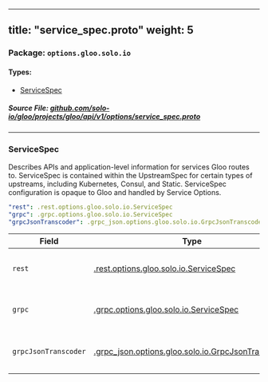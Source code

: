 
---
title: "service_spec.proto"
weight: 5
---

<!-- Code generated by solo-kit. DO NOT EDIT. -->


### Package: `options.gloo.solo.io` 
#### Types:


- [ServiceSpec](#servicespec)
  



##### Source File: [github.com/solo-io/gloo/projects/gloo/api/v1/options/service_spec.proto](https://github.com/solo-io/gloo/blob/master/projects/gloo/api/v1/options/service_spec.proto)





---
### ServiceSpec

 
Describes APIs and application-level information for services
Gloo routes to. ServiceSpec is contained within the UpstreamSpec for certain types
of upstreams, including Kubernetes, Consul, and Static.
ServiceSpec configuration is opaque to Gloo and handled by Service Options.

```yaml
"rest": .rest.options.gloo.solo.io.ServiceSpec
"grpc": .grpc.options.gloo.solo.io.ServiceSpec
"grpcJsonTranscoder": .grpc_json.options.gloo.solo.io.GrpcJsonTranscoder

```

| Field | Type | Description |
| ----- | ---- | ----------- | 
| `rest` | [.rest.options.gloo.solo.io.ServiceSpec](../rest/rest.proto.sk/#servicespec) |  Only one of `rest`, `grpc`, or `grpcJsonTranscoder` can be set. |
| `grpc` | [.grpc.options.gloo.solo.io.ServiceSpec](../grpc/grpc.proto.sk/#servicespec) |  Only one of `grpc`, `rest`, or `grpcJsonTranscoder` can be set. |
| `grpcJsonTranscoder` | [.grpc_json.options.gloo.solo.io.GrpcJsonTranscoder](../grpc_json/grpc_json.proto.sk/#grpcjsontranscoder) |  Only one of `grpcJsonTranscoder`, `rest`, or `grpc` can be set. |





<!-- Start of HubSpot Embed Code -->
<script type="text/javascript" id="hs-script-loader" async defer src="//js.hs-scripts.com/5130874.js"></script>
<!-- End of HubSpot Embed Code -->
